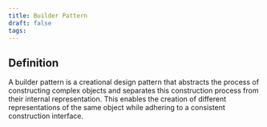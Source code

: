 ```yaml
---
title: Builder Pattern
draft: false
tags:
---
```

   
## Definition
A builder pattern is a creational design pattern that abstracts the process of constructing complex objects and separates this construction process from their internal representation. This enables the creation of different representations of the same object while adhering to a consistent construction interface.

